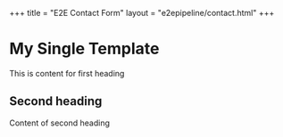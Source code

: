+++
title = "E2E Contact Form"
layout = "e2epipeline/contact.html"
+++

# My Single Template
This is content for first heading

## Second heading
Content of second heading